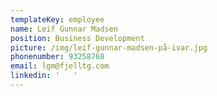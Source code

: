 ```yaml
---
templateKey: employee
name: Leif Gunnar Madsen
position: Business Development
picture: /img/leif-gunnar-madsen-på-ivar.jpg
phonenumber: 93258768
email: lgm@fjelltg.com
linkedin: '   '
---
```


